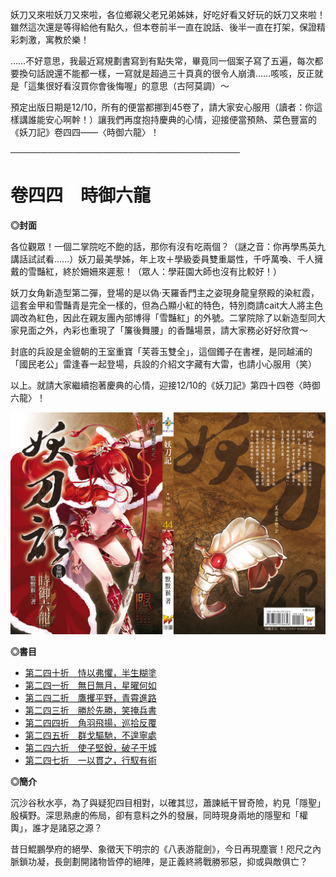 妖刀又來啦妖刀又來啦，各位鄉親父老兄弟姊妹，好吃好看又好玩的妖刀又來啦！雖然這次還是等得給他有點久，但本卷前半一直在說話、後半一直在打架，保證精彩刺激，寓教於樂！

……不好意思，我最近寫規劃書寫到有點失常，畢竟同一個案子寫了五遍，每次都要換句話說還不能都一樣，一寫就是超過三十頁真的很令人崩潰……咳咳，反正就是「這集很好看沒買你會後悔喔」的意思（古阿莫調）～

預定出版日期是12/10，所有的便當都挪到45卷了，請大家安心服用（讀者：你這樣講誰能安心啊幹！）讓我們再度抱持慶典的心情，迎接便當預熱、菜色豐富的《妖刀記》卷四四——〈時御六龍〉！

─────────────────────────────────────

# **卷四四　時御六龍**

**◎封面**

各位觀眾！一個二掌院吃不飽的話，那你有沒有吃兩個？（謎之音：你再學馬英九講話試試看……）妖刀最美學姊，年上攻＋學級委員雙重屬性，千呼萬喚、千人擁戴的雪豔紅，終於姍姍來遲惹！（眾人：學莊園大師也沒有比較好！）

妖刀女角新造型第二彈，登場的是以偽‧天羅香門主之姿現身龍皇祭殿的染紅霞，這套金甲和雪豔青是完全一樣的，但為凸顯小紅的特色，特別商請cait大人將主色調改為紅色，因此在親友團內部博得「雪豔紅」的外號。二掌院除了以新造型同大家見面之外，內彩也重現了「簾後舞腰」的香豔場景，請大家務必好好欣賞～

封底的兵設是金貔朝的王室重寶「芙蓉玉雙全」，這個鐲子在書裡，是同越浦的「國民老公」雷逢春一起登場，兵設的介紹文字藏有大雷，也請小心服用（笑）

以上。就請大家繼續抱著慶典的心情，迎接12/10的《妖刀記》第四十四卷〈時御六龍〉！

![](/assets/044_cover.jpg)

**◎書目**
　　　　
* [第二四十折　恃以弗懼，半生糊塗](ydj240.md)
* [第二四一折　無日無月，星曜何如](ydj241.md)
* [第二四二折　鷹攫平野，青霄進路](ydj242.md)
* [第二四三折　勝於先勝，笑掩兵書](ydj243.md)
* [第二四四折　角羽飛揚，巡拾反覆](ydj244.md)
* [第二四五折　群戈驅馳，不遑寧處](ydj245.md)
* [第二四六折　使子堅銳，破子干城](ydj246.md)
* [第二四七折　一以貫之，行馭有術](ydj247.md)

**◎簡介**

沉沙谷秋水亭，為了與疑犯四目相對，以確其愆，蕭諫紙干冒奇險，約見「隱聖」殷橫野。深思熟慮的佈局，卻有意料之外的發展，同時現身兩地的隱聖和「權輿」，誰才是諸惡之源？

昔日鯤鵬學府的絕學、象徵天下明宗的《八表游龍劍》，今日再現塵寰！咫尺之內脈鎖功凝，長劍劃開諸物皆停的絕陣，是正義終將戰勝邪惡，抑或與敵俱亡？
